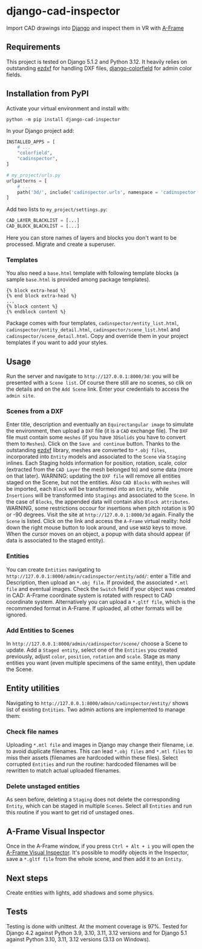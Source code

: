# django-cad-inspector
Import CAD drawings into [Django](https://djangoproject.com) and inspect them in VR with [A-Frame](https://aframe.io/docs/1.6.0/introduction/)
## Requirements
This project is tested on Django 5.1.2 and Python 3.12. It heavily relies on outstanding [ezdxf](https://ezdxf.mozman.at/) for handling DXF files, [django-colorfield](https://github.com/fabiocaccamo/django-colorfield) for admin color fields.
## Installation from PyPI
Activate your virtual environment and install with:
```
python -m pip install django-cad-inspector
```
In your Django project add:
```python
INSTALLED_APPS = [
    # ...
    "colorfield",
    "cadinspector",
]
```
```python
# my_project/urls.py
urlpatterns = [
    # ...
    path('3d/', include('cadinspector.urls', namespace = 'cadinspector')),
]
```
Add two lists to `my_project/settings.py`:
```python
CAD_LAYER_BLACKLIST = [...]
CAD_BLOCK_BLACKLIST = [...]
```
Here you can store names of layers and blocks you don't want to be processed.
Migrate and create a superuser.
### Templates
You also need a `base.html` template with following template blocks (a sample `base.html` is provided among package templates).
```
{% block extra-head %}
{% end block extra-head %}
...
{% block content %}
{% endblock content %}
```
Package comes with four templates, `cadinspector/entity_list.html`, `cadinspector/entity_detail.html`, `cadinspector/scene_list.html` and `cadinspector/scene_detail.html`. Copy and override them in your project templates if you want to add your styles.
## Usage
Run the server and navigate to `http://127.0.0.1:8000/3d`: you will be presented with a `Scene list`. Of course there still are no scenes, so clik on the details and on the `Add Scene` link. Enter your credentials to access the `admin site`.
### Scenes from a DXF
Enter title, description and eventually an `Equirectangular image` to simulate the environment, then upload a `DXF` file (it is a `CAD` exchange file). The `DXF` file must contain some `meshes` (if you have `3DSolids` you have to convert them to `Meshes`). Click on the `Save and continue` button.  Thanks to the outstanding [ezdxf](https://ezdxf.mozman.at/) library, meshes are converted to `*.obj files`, incorporated into `Entity` models and associated to the `Scene` via `Staging` inlines. Each Staging holds information for position, rotation, scale, color (extracted from the `CAD Layer` the mesh belonged to) and some data (more on that later). WARNING: updating the `DXF file` will remove all entities staged on the Scene, but not the entities.
Also `CAD Blocks` with `meshes` will be imported, each `Block` will be transformed into an `Entity`, while `Insertions` will be transformed into `Stagings` and associated to the `Scene`. In the case of `Blocks`, the appended data will contain also `Block attributes`. WARNING, some restrictions occour for insertions when pitch rotation is 90 or -90 degrees.
Visit the site at `http://127.0.0.1:8000/3d` again. Finally the `Scene` is listed. Click on the link and access the `A-Frame` virtual reality: hold down the right mouse button to look around, and use `WASD` keys to move. When the cursor moves on an object, a popup with data should appear (if data is associated to the staged entity).
### Entities
You can create `Entities` navigating to `http://127.0.0.1:8000/admin/cadinspector/entity/add/`: enter a Title and Description, then upload an `*.obj file`. If provided, the associated `*.mtl file` and eventual images. Check the `Switch` field if your object was created in CAD: A-Frame coordinate system is rotated with respect to CAD coordinate system.
Alternatively you can upload a `*.gltf file`, which is the recommended format in A-Frame. If uploaded, all other formats will be ignored.
### Add Entities to Scenes
In `http://127.0.0.1:8000/admin/cadinspector/scene/` choose a Scene to update. Add a `Staged entity`, select one of the `Entities` you created previously, adjust `color`, `position`, `rotation` and `scale`. Stage as many entities you want (even multiple specimens of the same entity), then update the Scene.
## Entity utilities
Navigating to `http://127.0.0.1:8000/admin/cadinspector/entity/` shows list of existing `Entities`. Two admin actions are implemented to manage them:
### Check file names
Uploading `*.mtl file` and images in Django may change their filename, i.e. to avoid duplicate filenames. This can lead `*.obj files` and `*.mtl files` to miss their assets (filenames are hardcoded within these files). Select corrupted `Entities` and run the routine: hardcoded filenames will be rewritten to match actual uploaded filenames.
### Delete unstaged entities
As seen before, deleting a `Staging` does not delete the corresponding `Entity`, which can be staged in multiple `Scenes`. Select all `Entities` and run this routine if you want to get rid of unstaged ones.
## A-Frame Visual Inspector
Once in the A-Frame window, if you press `Ctrl + Alt + i` you will open the [A-Frame Visual Inspector](https://aframe.io/docs/1.6.0/introduction/visual-inspector-and-dev-tools.html). It's possible to modify objects in the Inspector, save a `*.gltf file` from the whole scene, and then add it to an `Entity`.
## Next steps
Create entities with lights, add shadows and some physics.
## Tests
Testing is done with unittest. At the moment coverage is 97%. Tested for Django 4.2 against Python 3.9, 3.10, 3.11, 3.12 versions and for Django 5.1 against Python 3.10, 3.11, 3.12 versions (3.13 on Windows).
